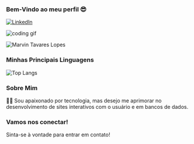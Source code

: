 ### Bem-Vindo ao meu perfil 😎

[![LinkedIn](https://img.shields.io/badge/LinkedIn-0077B5?style=for-the-badge&logo=linkedin&logoColor=white)](https://www.linkedin.com/in/marvin-tavares)

![coding gif]([https://media.tenor.com/5486586409214780761.gif](https://media.tenor.com/TCRFRR67pVkAAAAi/rebrnd-coding.gif))

![Marvin Tavares Lopes](https://github-readme-stats.vercel.app/api?username=MarvinTL-24&show_icons=true&theme=tokyonight)

### Minhas Principais Linguagens
![Top Langs](https://github-readme-stats.vercel.app/api/top-langs/?username=MarvinTL-24&layout=compact&theme=tokyonight)

### Sobre Mim
👨‍💻 Sou apaixonado por tecnologia, mas desejo me aprimorar no desenvolvimento de sites interativos com o usuário e em bancos de dados.

### Vamos nos conectar!
Sinta-se à vontade para entrar em contato!
